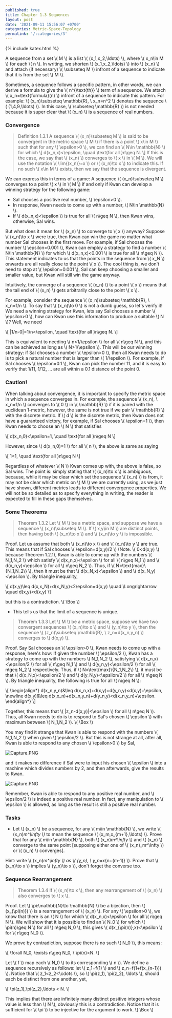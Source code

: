```yaml
---
published: true
title: Chapter 1.3 Sequences
layout: post
date: '2021-09-11 15:56:07 +0700'
categories: Metric-Space-Topology
permalink: '/:categories/3'
---
```

{% include katex.html %}

A sequence from a set \\( M \\) is a list \\( (x_1,x_2,\ldots) \\), where \\( x_n\in M \\) for each \\( n \\). In writing, we shorten \\( (x_1,x_2,\ldots) \\) into \\( (x_n) \\) and attach (if necessary) \\( \subseteq M \\) infront of a sequence to indicate that it is from the set \\( M \\).

Sometimes, a sequence follows a specific pattern, in other words, we can derive a formula to give the \\( n^{\text{th}} \\) term of a sequence. We attach \\( x_n=\text{formula}(n) \\) infront of a sequence to indicate this pattern. For example: \\( (x_n)\subseteq \mathbb{R}, \ x_n=n^2 \\) denotes the sequence \\( (1,4,9,\ldots) \\). In this case, \\( \subseteq \mathbb{R} \\) is not needed because it is super clear that \\( (x_n) \\) is a sequence of real numbers. 

### Convergence

> Definition 1.3.1 A sequence \\( (x_n)\subseteq M \\) is said to be convergent in the metric space \\( M \\) if there is a point \\( x\in M \\) such that for any \\( \epsilon>0 \\), we can find an \\( N\in \mathbb{N} \\) for which
\\[ d(x_n,x)<\epsilon, \quad \text{for all }n\geq N. \\]
If this is the case, we say that \\( (x_n) \\) converges to \\( x \\) in \\( M \\). We will use the notation \\( \lim{(x_n)}=x \\) or \\( (x_n)\to x \\) to indicate this. If no such \\( x\in M \\) exists, then we say that the sequence is divergent. 

We can express this in terms of a game: A sequence \\( (x_n)\subseteq M \\) converges to a point \\( x \\) in \\( M \\) if and only if Kwan can develop a winning strategy for the following game:

- Sal chooses a positive real number, \\( \epsilon>0 \\).
- In response, Kwan needs to come up with a number, \\( N\in \mathbb{N} \\).
- If \\( d(x_n,x)<\epsilon \\) is true for all \\( n\geq N \\), then Kwan wins, otherwise, Sal wins.

But what does it mean for \\( (x_n) \\) to converge to \\( x \\) anyway? Suppose \\( (x_n)\to x \\) were true, then Kwan can win the game no matter what number Sal chooses in the first move. For example, if Sal chooses the number \\( \epsilon=0.001 \\), Kwan can employ a strategy to find a number \\( N\in \mathbb{N} \\) for which \\( d(x_n,x)<0.001 \\) is true for all \\( n\geq N \\). This statement indicates to us that the points in the sequence from \\( x_N \\) onwards are all really close to the point \\( x \\). The cool thing is, we don't need to stop at \\( \epsilon=0.001 \\), Sal can keep choosing a smaller and smaller value, but Kwan will still win the game anyway. 

Intuitively, the converge of a sequence \\( (x_n) \\) to a point \\( x \\) means that the tail end of \\( (x_n) \\) gets arbitrarily close to the point \\( x \\).

For example, consider the sequence \\( (x_n)\subseteq \mathbb{R}, \ x_n=1/n \\). To say that \\( (x_n)\to 0 \\) is not a dumb guess, so let's verify it! We need a winning strategy for Kwan, lets say Sal chooses a number \\( \epsilon>0 \\), how can Kwan use this information to produce a suitable \\( N \\)? Well, we need

\\[ \|1/n-0\|=1/n<\epsilon, \quad \text{for all }n\geq N. \\]

This is equivalent to needing \\( n>1/\epsilon \\) for all \\( n\geq N \\), and this can be achieved as long as \\( N>1/\epsilon \\). This will be our winning strategy: if Sal chooses a number \\( \epsilon>0 \\), then all Kwan needs to do is to pick a natural number that is larger than \\( 1/\epsilon \\). For example, if Sal chooses \\( \epsilon=0.1 \\), Kwan can pick the number 11, and it is easy to verify that 1/11, 1/12, ... are all within a 0.1 distance of the point 0.

### Caution!

When talking about convergence, it is important to specify the metric space in which a sequence converges in. For example, the sequence \\( (x_n), \ x_n=1/n \\) converges to \\( 0 \\) in \\( \mathbb{R} \\) if it is paired with the euclidean 1-metric, however, the same is not true if we pair \\( \mathbb{R} \\) with the discrete metric. If \\( d \\) is the discrete metric, then Kwan does not have a guaranteed victory, for example, if Sal chooses \\( \epsilon=1 \\), then Kwan needs to choose an \\( N \\) that satisfies

\\[ d(x_n,0)<\epsilon=1, \quad \text{for all }n\geq N \\]

However, since \\( d(x_n,0)=1 \\) for all \\( n \\), the above is same as saying

\\[ 1<1, \quad \text{for all }n\geq N \\]

Regardless of whatever \\( N \\) Kwan comes up with, the above is false, so Sal wins. The point is: simply stating that \\( (x_n)\to x \\) is ambiguous, because, while it may be clear which set the sequence \\( (x_n) \\) is from, it may not be clear which metric on \\( M \\) we are currently using, as we just have shown, different metrics leads to different convergence properties. We will not be so detailed as to specify everything in writing, the reader is expected to fill in these gaps themselves.

### Some Theorems

> Theorem 1.3.2 Let \\( M \\) be a metric space, and suppose we have a sequence \\( (x_n)\subseteq M \\). If \\( x,y\in M \\) are distinct points, then having both \\( (x_n)\to x \\) and \\( (x_n)\to y \\) is impossible.

Proof. Let us assume that both \\( (x_n)\to x \\) and \\( (x_n)\to y \\) are true. This means that if Sal chooses \\( \epsilon=d(x,y)/2 \\) (Note. \\( 0<d(x,y) \\) because Theorem 1.2.1), Kwan is able to come up with the numbers \\( N_1,N_2 \\) which satisfy \\( d(x_n,x)<\epsilon \\) for all \\( n\geq N_1 \\) and \\( d(x_n,y)<\epsilon \\) for all \\( n\geq N_2 \\). Thus, if \\( N=\text{max}\\{N_1,N_2\\} \\), then it must be that \\( d(x_N,x)<\epsilon \\) and \\( d(x_N,y)<\epsilon \\). By triangle inequality,

\\[ d(x,y)\leq d(x,x_N)+d(x_N,y)<2\epsilon=d(x,y) \quad \Longrightarrow \quad d(x,y)<d(x,y) \\]

but this is a contradiction. \\( \Box \\)

- This tells us that the limit of a sequence is unique.

> Theorem 1.3.3 Let \\( M \\) be a metric space, suppose we have two convergent sequences \\( (x_n)\to x \\) and \\( (y_n)\to y \\), then the sequence \\( (z_n)\subseteq \mathbb{R}, \ z_n=d(x_n,y_n) \\) converges to \\( d(x,y) \\).

Proof. Say Sal chooses an \\( \epsilon>0 \\), Kwan needs to come up with a response, here's how: If given the number \\( \epsilon/2 \\), Kwan has a strategy to come up with the numbers \\( N_1,N_2 \\), satisfying \\( d(x_n,x)<\epsilon/2 \\) for all \\( n\geq N_1 \\) and \\( d(y_n,y)<\epsilon/2 \\) for all \\( n\geq N_2 \\) respectively. Thus, if \\( N=\text{max}\\{N_1,N_2\\} \\), it must be that \\( d(x_N,x)<\epsilon/2 \\) and \\( d(y_N,y)<\epsilon/2 \\) for all \\( n\geq N \\). By triangle inequality, the following is true for all \\( n\geq N \\):

\\[ \begin{align\*} d(x_n,y_n)&\leq d(x_n,x)+d(x,y)+d(y_n,y)<d(x,y)+\epsilon, \newline
d(x,y)&\leq d(x,x_n)+d(x_n,y_n)+d(y_n,y)<d(x_n,y_n)+\epsilon. \end{align\*} \\]

Together, this means that \\( \|z_n-d(x,y)\|<\epsilon \\) for all \\( n\geq N \\). Thus, all Kwan needs to do is to respond to Sal's chosen \\( \epsilon \\) with maximum between \\( N_1,N_2 \\). \\( \Box \\)

You may find it strange that Kwan is able to respond with the numbers \\( N_1,N_2 \\) when given \\( \epsilon/2 \\). But this is not strange at all, after all, Kwan is able to respond to any chosen \\( \epsilon>0 \\) by Sal,

![Capture.PNG](/MathBlog/assets/Capture4.PNG)

and it makes no difference if Sal were to input his chosen \\( \epsilon \\) into a machine which divides numbers by 2, and then afterwards, give the results to Kwan. 

![Capture.PNG](/MathBlog/assets/Capture5.PNG)
    
Remember, Kwan is able to respond to any positive real number, and \\( \epsilon/2 \\) is indeed a positive real number. In fact, any manipulation to \\( \epsilon \\) is allowed, as long as the result is still a positive real number.

### Tasks

- Let \\( (x_n) \\) be a sequence, for any \\( m\in \mathbb{N} \\), we write \\( (x_n)_m^\infty \\)_ to mean the sequence \\( (x_m,x_{m+1},\ldots) \\). Prove that for any \\( m\in \mathbb{N} \\), both \\( (x_n)_m^\infty \\)_ and \\( (x_n) \\) converge to the same point [supposing either one of \\( (x_n)_m^\infty \\) or \\( (x_n) \\) converges].

Hint: write \\( (x_n)_m^\infty \\) as \\( (y_n), \ y_n=x_{n+(m-1)} \\). Prove that \\( (x_n)\to x \\) implies \\( (y_n)\to x \\), don't forget the converse too. 

### Sequence Rearrangement

> Theorem 1.3.4 If \\( (x_n)\to x \\), then any rearrangement of \\( (x_n) \\) also converges to \\( x \\).

Proof. Let \\( \pi:\mathbb{N}\to \mathbb{N} \\) be a bijection, then \\( (x_{\pi(n)}) \\) is a rearrangement of \\( (x_n) \\). For any \\( \epsilon>0 \\), we know that there is an \\( N \\) for which \\( d(x_n,x)<\epsilon \\) for all \\( n\geq N \\). We will show that it is possible to find an \\( N_0 \\) for which \\( \pi(n)\geq N \\) for all \\( n\geq N_0 \\), this gives \\( d(x_{\pi(n)},x)<\epsilon \\) for \\( n\geq N_0 \\).

We prove by contradiction, suppose there is no such \\( N_0 \\), this means:

\\[ \forall N_0, \exists n\geq N_0, \ \pi(n)<N. \\]

Let \\( f \\) map each \\( N_0 \\) to its corresponding \\( n \\). We define a sequence recursively as follows: let \\( z_1=f(1) \\) and \\( z_n=f(1+f(x_{n-1})) \\). Notice that \\( z_1<z_2<\cdots \\), so \\( \pi(z_1), \pi(z_2), \ldots \\), should each be distinct from one another, yet,

\\[ \pi(z_1),\pi(z_2),\ldots < N. \\]

This implies that there are infinitely many distinct positive integers whose value is less than \\( N \\), obviously this is a contradiction. Notice that it is sufficient for \\( \pi \\) to be injective for the argument to work. \\( \Box \\)
